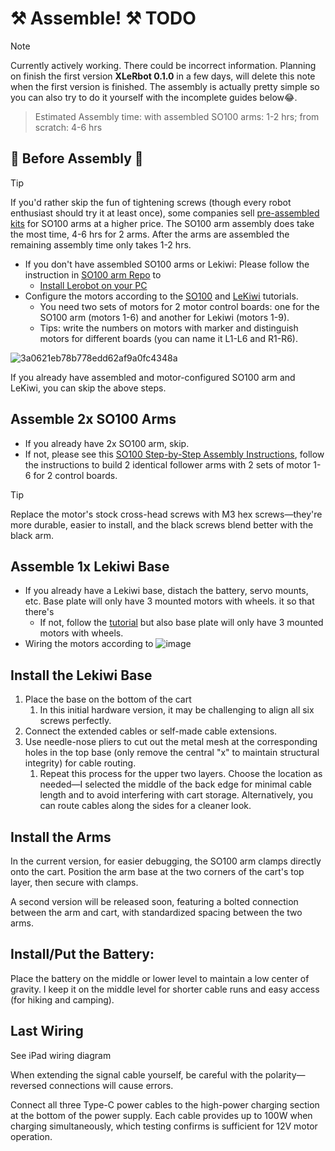#  ⚒️ Assemble! ⚒️ TODO

> [!NOTE] 
> Currently actively working. There could be incorrect information. Planning on finish the first version **XLeRbot 0.1.0** in a few days, will delete this note when the first version is finished. The assembly is actually pretty simple so you can also try to do it yourself with the incomplete guides below😂.

>Estimated Assembly time: with assembled SO100 arms: 1-2 hrs; from scratch: 4-6 hrs
## 🤔 Before Assembly 🤔
> [!TIP]  
> If you'd rather skip the fun of tightening screws (though every robot enthusiast should try it at least once), some companies sell [pre-assembled kits](https://github.com/TheRobotStudio/SO-ARM100#kits) for SO100 arms at a higher price. The SO100 arm assembly does take the most time, 4-6 hrs for 2 arms. After the arms are assembled the remaining assembly time only takes 1-2 hrs.

- If you don't have assembled SO100 arms or Lekiwi: Please follow the instruction in [SO100 arm Repo](https://github.com/huggingface/lerobot/blob/main/examples/10_use_so100.md) to
    - [Install Lerobot on your PC](https://github.com/huggingface/lerobot/blob/main/examples/10_use_so100.md#b-install-lerobot)
- Configure the motors according to the [SO100](https://github.com/huggingface/lerobot/blob/main/examples/10_use_so100.md#c-configure-the-motors) and [LeKiwi](https://github.com/huggingface/lerobot/blob/main/examples/11_use_lekiwi.md#configure-motors) tutorials.
    - You need two sets of motors for 2 motor control boards: one for the SO100 arm (motors 1-6) and another for Lekiwi (motors 1-9).
    - Tips: write the numbers on motors with marker and distinguish motors for different boards (you can name it L1-L6 and R1-R6).

![3a0621eb78b778edd62af9a0fc4348a](https://github.com/user-attachments/assets/036bdc8d-018f-45f9-a5b4-b1c31b2dc288)

If you already have assembled and motor-configured SO100 arm and LeKiwi, you can skip the above steps.

## Assemble 2x SO100 Arms
- If you already have 2x SO100 arm, skip.
- If not, please see this [SO100 Step-by-Step Assembly Instructions](https://github.com/huggingface/lerobot/blob/main/examples/10_use_so100.md#d-step-by-step-assembly-instructions), follow the instructions to build 2 identical follower arms with 2 sets of motor 1-6 for 2 control boards.
> [!TIP]  
> Replace the motor's stock cross-head screws with M3 hex screws—they're more durable, easier to install, and the black screws blend better with the black arm.

## Assemble 1x Lekiwi Base

- If you already have a Lekiwi base, distach the battery, servo mounts, etc. Base plate will only have 3 mounted motors with wheels. it so that there's
    - If not, follow the [tutorial](https://github.com/SIGRobotics-UIUC/LeKiwi/blob/main/Assembly.md#2-bottom-plate-assembly) but also base plate will only have 3 mounted motors with wheels.
- Wiring the motors according to 
![image](https://github.com/user-attachments/assets/6b71c525-18ca-46dd-b1c6-02646d3f399f)

## Install the Lekiwi Base

1. Place the base on the bottom of the cart
    1. In this initial hardware version, it may be challenging to align all six screws perfectly.
2. Connect the extended cables or self-made cable extensions.
3. Use needle-nose pliers to cut out the metal mesh at the corresponding holes in the top base (only remove the central "x" to maintain structural integrity) for cable routing.
    1. Repeat this process for the upper two layers. Choose the location as needed—I selected the middle of the back edge for minimal cable length and to avoid interfering with cart storage. Alternatively, you can route cables along the sides for a cleaner look.

## Install the Arms

In the current version, for easier debugging, the SO100 arm clamps directly onto the cart. Position the arm base at the two corners of the cart's top layer, then secure with clamps.

A second version will be released soon, featuring a bolted connection between the arm and cart, with standardized spacing between the two arms.

## Install/Put the Battery:

Place the battery on the middle or lower level to maintain a low center of gravity. I keep it on the middle level for shorter cable runs and easy access (for hiking and camping).

## Last Wiring

See iPad wiring diagram

When extending the signal cable yourself, be careful with the polarity—reversed connections will cause errors.

Connect all three Type-C power cables to the high-power charging section at the bottom of the power supply. Each cable provides up to 100W when charging simultaneously, which testing confirms is sufficient for 12V motor operation.



